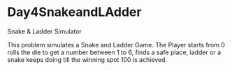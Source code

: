 # Day4SnakeandLAdder

Snake & Ladder
Simulator

This problem simulates a Snake and Ladder Game. The Player
starts from 0 rolls the die to get a number between 1 to 6, finds
a safe place, ladder or a snake keeps doing till the winning spot
100 is achieved.
